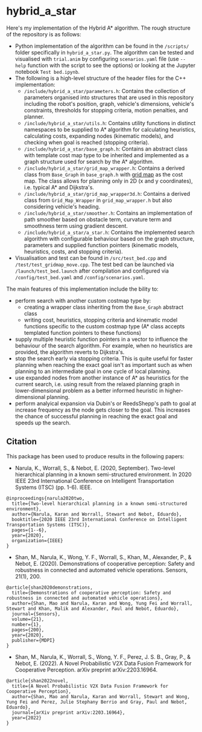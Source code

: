 # hybrid_a_star
Here's my implementation of the Hybrid A* algorithm. The rough structure of the repository is as follows:
- Python implementation of the algorithm can be found in the `/scripts/` folder specifically in `hybrid_a_star.py`. The algorithm can be tested and visualised with `trial.anim` by configuring `scenarios.yaml` file (use `--help` function with the script to see the options) or looking at the Jupyter notebook `Test bed.ipynb`.
- The following is a high-level structure of the header files for the C++ implementation:
  -  `/include/hybrid_a_star/parameters.h`: Contains the collection of parameters organised into structures that are used in this repository including the robot's position, graph, vehicle's dimensions, vehicle's constraints, thresholds for stopping criteria, motion penalties, and planner.
  - `/include/hybrid_a_star/utils.h`: Contains utility functions in distinct namespaces to be supplied to A* algorithm for calculating heuristics, calculating costs, expanding nodes (kinematic models), and checking when goal is reached (stopping criteria).
  - `/include/hybrid_a_star/base_graph.h`: Contains an abstract class with template cost map type to be inherited and implemented as a graph structure used for search by the A* algorithm.
  - `/include/hybrid_a_star/grid_map_wrapper.h`: Contains a derived class from `Base_Graph` in `base_graph.h` with [grid map](http://wiki.ros.org/grid_map) as the cost map. The class allows for planning only in 2D (x and y coordinates), i.e. typical A* and Dijkstra's. 
  - `/include/hybrid_a_star/grid_map_wrapper3d.h`: Contains a derived class from `Grid_Map_Wrapper` in `grid_map_wrapper.h` but also considering vehicle's heading.
  - `/include/hybrid_a_star/smoother.h`: Contains an implementation of path smoother based on obstacle term, curvature term and smoothness term using gradient descent.
  - `/include/hybrid_a_star/a_star.h`: Contains the implemented search algorithm with configurable behaviour based on the graph structure, parameters and supplied function pointers (kinematic models, heuristics, costs, and stopping criteria).
- Visualisation and test can be found in `/src/test_bed.cpp` and `/test/test_gridmap_move.cpp`. The test bed can be launched via `/launch/test_bed.launch` after compilation and configured via `/config/test_bed.yaml` and `/config/scenarios.yaml`.

The main features of this implementation include the bility to:
- perform search with another custom costmap type by:
  - creating a wrapper class inheriting from the `Base_Graph` abstract class
  - writing cost, heuristics, stopping criteria and kinematic model functions specific to the custom costmap type (A* class accepts templated function pointers to these functions)
- supply multiple heuristic function pointers in a vector to influence the behaviour of the search algorithm. For example, when no heuristics are provided, the algorithm reverts to Dijkstra's.
- stop the search early via stopping criteria. This is quite useful for faster planning when reaching the exact goal isn't as important such as when planning to an intermediate goal in one cycle of local planning.
- use expanded nodes from another instance of A* as heuristics for the current search, i.e. using result from the relaxed planning graph in lower-dimensional problem as a better informed heuristic in higher-dimensional planning.
- perform analyical expansion via Dubin's or ReedsShepp's path to goal at increase frequency as the node gets closer to the goal. This increases the chance of successful planning in reaching the exact goal and speeds up the search.

## Citation
This package has been used to produce results in the following papers:
- Narula, K., Worrall, S., & Nebot, E. (2020, September). Two-level hierarchical planning in a known semi-structured environment. In 2020 IEEE 23rd International Conference on Intelligent Transportation Systems (ITSC) (pp. 1-6). IEEE.
```
@inproceedings{narula2020two,
  title={Two-level hierarchical planning in a known semi-structured environment},
  author={Narula, Karan and Worrall, Stewart and Nebot, Eduardo},
  booktitle={2020 IEEE 23rd International Conference on Intelligent Transportation Systems (ITSC)},
  pages={1--6},
  year={2020},
  organization={IEEE}
}
```

- Shan, M., Narula, K., Wong, Y. F., Worrall, S., Khan, M., Alexander, P., & Nebot, E. (2020). Demonstrations of cooperative perception: Safety and robustness in connected and automated vehicle operations. Sensors, 21(1), 200.
```
@article{shan2020demonstrations,
  title={Demonstrations of cooperative perception: Safety and robustness in connected and automated vehicle operations},
  author={Shan, Mao and Narula, Karan and Wong, Yung Fei and Worrall, Stewart and Khan, Malik and Alexander, Paul and Nebot, Eduardo},
  journal={Sensors},
  volume={21},
  number={1},
  pages={200},
  year={2020},
  publisher={MDPI}
}
```

- Shan, M., Narula, K., Worrall, S., Wong, Y. F., Perez, J. S. B., Gray, P., & Nebot, E. (2022). A Novel Probabilistic V2X Data Fusion Framework for Cooperative Perception. arXiv preprint arXiv:2203.16964.
```
@article{shan2022novel,
  title={A Novel Probabilistic V2X Data Fusion Framework for Cooperative Perception},
  author={Shan, Mao and Narula, Karan and Worrall, Stewart and Wong, Yung Fei and Perez, Julie Stephany Berrio and Gray, Paul and Nebot, Eduardo},
  journal={arXiv preprint arXiv:2203.16964},
  year={2022}
}
```
